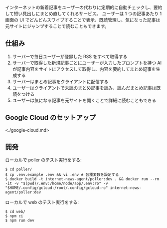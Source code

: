インターネットの新着記事をユーザーの代わりに定期的に自動チェックし、要約して短い見出しにまとめ直してくれるサービス。
ユーザーは 1 つの記事あたり 1 画面の UI でどんどんスワイプすることで表示、既読管理し、気になった記事は元サイトにジャンプすることで読むこともできます。

## 仕組み

1. サーバーで毎日ユーザーが登録した RSS をすべて取得する
2. サーバーで取得した新規記事ごとにユーザーが入力したプロンプトを持つ AI が記事内容をサイトにアクセスして取得し、内容を要約してまとめ記事を生成する
3. サーバーはまとめ記事をクライアントに配信する
4. ユーザーはクライアントで未読のまとめ記事を読み、読んだまとめ記事は既読をつける
5. ユーザーは気になる記事を元サイトを開くことで詳細に読むこともできる

## Google Cloud のセットアップ

<./google-cloud.md>

## 開発

ローカルで poller のテスト実行をする:

```console
$ cd poller/
$ cp .env.example .env && vi .env # 各種変数を設定する
$ docker build -t internet-news-agent/poller:dev . && docker run --rm -it -v "$(pwd)/.env:/home/node/app/.env:ro" -v "$HOME/.config/gcloud:/root/.config/gcloud:ro" internet-news-agent/poller:dev
```

ローカルで web のテスト実行をする:

```console
$ cd web/
$ npm ci
$ npm run dev
```
